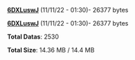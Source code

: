 [**6DXLuswJ**](/data/6DXLuswJ.txt) (11/11/22 - 01:30)- 26377 bytes

[**6DXLuswJ**](/data/6DXLuswJ.txt) (11/11/22 - 01:30)- 26377 bytes

**Total Datas**: 2530

**Total Size**: 14.36 MB / 14.4 MB